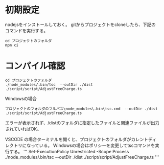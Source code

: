 # 初期設定
nodejsをインストールしておく。
gitからプロジェクトをcloneしたら、下記のコマンドを実行する。
```
cd プロジェクトのフォルダ
npm ci
```

# コンパイル確認
```
cd プロジェクトのフォルダ
./node_modules/.bin/tsc  --outDir ./dist  ./script/script/AdjustFreeCharge.ts
```
Windowsの場合
```
プロジェクトのフォルダのフルパス\node_modules\.bin\tsc.cmd  --outDir ./dist  ./script/script/AdjustFreeCharge.ts
```

エラーが表示されず、/distのフォルダに指定したファイルと関連ファイルが出力されていればOK。

VSCODE の場合ターミナルを開くと、プロジェクトのフォルダがカレントディレクトリになっている。
Windowsの場合はポリシーを変更してtscコマンドを実行する。
'''
Set-ExecutionPolicy Unrestricted -Scope Process
./node_modules/.bin/tsc  --outDir ./dist  ./script/script/AdjustFreeCharge.ts
'''



